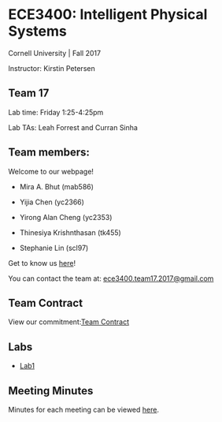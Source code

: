 # ECE3400: Intelligent Physical Systems 
Cornell University | Fall 2017

Instructor: Kirstin Petersen

## Team 17
Lab time: Friday 1:25-4:25pm

Lab TAs: Leah Forrest and Curran Sinha


## Team members:
Welcome to our webpage!

* Mira A. Bhut (mab586) 

* Yijia Chen (yc2366)

* Yirong Alan Cheng (yc2353)

* Thinesiya Krishnthasan (tk455)

* Stephanie Lin (scl97)

Get to know us [here](./about_us.md)!

You can contact the team at: ece3400.team17.2017@gmail.com

## Team Contract
View our commitment:[Team Contract](./team_contract.md)

## Labs 
* [Lab1](./lab1.md)

## Meeting Minutes
Minutes for each meeting can be viewed [here](./meeting_min.md).







